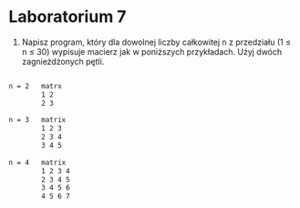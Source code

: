 # Laboratorium 7

1. Napisz program, który dla dowolnej liczby całkowitej n z przedziału (1 ≤ n ≤ 30) wypisuje macierz jak w poniższych przykładach. Użyj dwóch zagnieżdżonych pętli.

```bash

n = 2	matrx
        1 2
        2 3
		
n = 3	matrix
        1 2 3	
        2 3 4
        3 4 5
		
n = 4	matrix
        1 2 3 4	
        2 3 4 5
        3 4 5 6
        4 5 6 7
        
```
